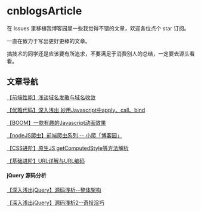 # cnblogsArticle
在 Issues 里移植我博客园里一些我觉得不错的文章，欢迎各位点个 star 订阅。

一直在致力于写出更好更棒的文章。

搞技术的同学还是应该要有所追求，不要满足于消费别人的总结，一定要去源头看看。

## 文章导航
[【前端性能】浅谈域名发散与域名收敛](https://github.com/chokcoco/cnblogsArticle/issues/1)

[【优雅代码】深入浅出 妙用Javascript中apply、call、bind](https://github.com/chokcoco/cnblogsArticle/issues/8)

[【BOOM】一款有趣的Javascript动画效果](https://github.com/chokcoco/cnblogsArticle/issues/2)

[【nodeJS爬虫】前端爬虫系列 -- 小爬「博客园」](https://github.com/chokcoco/cnblogsArticle/issues/7)

[【CSS进阶】原生JS getComputedStyle等方法解析](https://github.com/chokcoco/cnblogsArticle/issues/5)

[【基础进阶】URL详解与URL编码](https://github.com/chokcoco/cnblogsArticle/issues/6)


#### jQuery 源码分析
[【深入浅出jQuery】源码浅析--整体架构 ](https://github.com/chokcoco/cnblogsArticle/issues/3)

[【深入浅出jQuery】源码浅析2--奇技淫巧](https://github.com/chokcoco/cnblogsArticle/issues/4)
